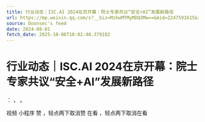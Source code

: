 ```yaml
---
title: 行业动态｜ISC.AI 2024在京开幕：院士专家共议“安全+AI”发展新路径
url: https://mp.weixin.qq.com/s?__biz=MzkwMTMyMDQ3Mw==&mid=2247591615&idx=2&sn=f31f5fbfabee61860c33afe8d38d8a45
source: Doonsec's feed
date: 2024-08-01
fetch_date: 2025-10-06T18:02:40.379102
---
```


# 行业动态｜ISC.AI 2024在京开幕：院士专家共议“安全+AI”发展新路径

：
，
。

视频
小程序
赞
，轻点两下取消赞
在看
，轻点两下取消在看
